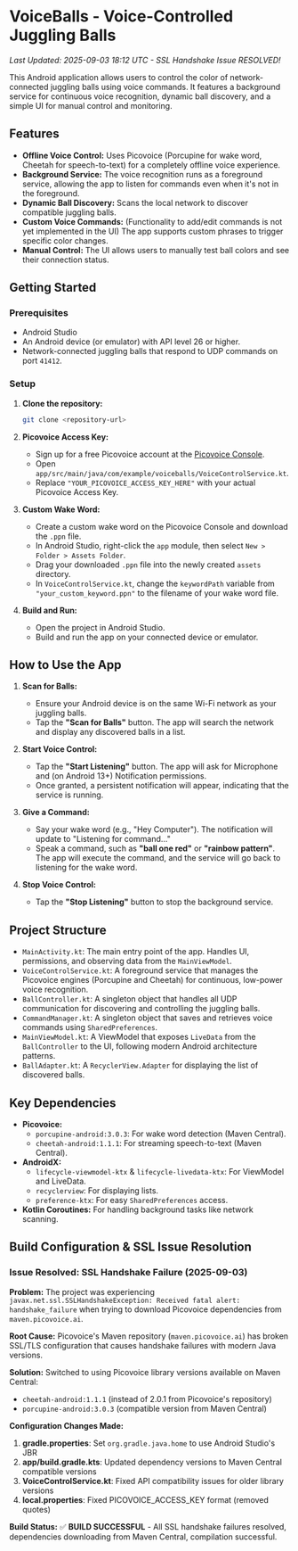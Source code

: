 # VoiceBalls - Voice-Controlled Juggling Balls

*Last Updated: 2025-09-03 18:12 UTC - SSL Handshake Issue RESOLVED!*

This Android application allows users to control the color of network-connected juggling balls using voice commands. It features a background service for continuous voice recognition, dynamic ball discovery, and a simple UI for manual control and monitoring.

## Features

*   **Offline Voice Control:** Uses Picovoice (Porcupine for wake word, Cheetah for speech-to-text) for a completely offline voice experience.
*   **Background Service:** The voice recognition runs as a foreground service, allowing the app to listen for commands even when it's not in the foreground.
*   **Dynamic Ball Discovery:** Scans the local network to discover compatible juggling balls.
*   **Custom Voice Commands:** (Functionality to add/edit commands is not yet implemented in the UI) The app supports custom phrases to trigger specific color changes.
*   **Manual Control:** The UI allows users to manually test ball colors and see their connection status.

## Getting Started

### Prerequisites

*   Android Studio
*   An Android device (or emulator) with API level 26 or higher.
*   Network-connected juggling balls that respond to UDP commands on port `41412`.

### Setup

1.  **Clone the repository:**
    ```bash
    git clone <repository-url>
    ```
2.  **Picovoice Access Key:**
    *   Sign up for a free Picovoice account at the [Picovoice Console](https://console.picovoice.ai/).
    *   Open `app/src/main/java/com/example/voiceballs/VoiceControlService.kt`.
    *   Replace `"YOUR_PICOVOICE_ACCESS_KEY_HERE"` with your actual Picovoice Access Key.

3.  **Custom Wake Word:**
    *   Create a custom wake word on the Picovoice Console and download the `.ppn` file.
    *   In Android Studio, right-click the `app` module, then select `New > Folder > Assets Folder`.
    *   Drag your downloaded `.ppn` file into the newly created `assets` directory.
    *   In `VoiceControlService.kt`, change the `keywordPath` variable from `"your_custom_keyword.ppn"` to the filename of your wake word file.

4.  **Build and Run:**
    *   Open the project in Android Studio.
    *   Build and run the app on your connected device or emulator.

## How to Use the App

1.  **Scan for Balls:**
    *   Ensure your Android device is on the same Wi-Fi network as your juggling balls.
    *   Tap the **"Scan for Balls"** button. The app will search the network and display any discovered balls in a list.

2.  **Start Voice Control:**
    *   Tap the **"Start Listening"** button. The app will ask for Microphone and (on Android 13+) Notification permissions.
    *   Once granted, a persistent notification will appear, indicating that the service is running.

3.  **Give a Command:**
    *   Say your wake word (e.g., "Hey Computer"). The notification will update to "Listening for command..."
    *   Speak a command, such as **"ball one red"** or **"rainbow pattern"**. The app will execute the command, and the service will go back to listening for the wake word.

4.  **Stop Voice Control:**
    *   Tap the **"Stop Listening"** button to stop the background service.

## Project Structure

*   `MainActivity.kt`: The main entry point of the app. Handles UI, permissions, and observing data from the `MainViewModel`.
*   `VoiceControlService.kt`: A foreground service that manages the Picovoice engines (Porcupine and Cheetah) for continuous, low-power voice recognition.
*   `BallController.kt`: A singleton object that handles all UDP communication for discovering and controlling the juggling balls.
*   `CommandManager.kt`: A singleton object that saves and retrieves voice commands using `SharedPreferences`.
*   `MainViewModel.kt`: A ViewModel that exposes `LiveData` from the `BallController` to the UI, following modern Android architecture patterns.
*   `BallAdapter.kt`: A `RecyclerView.Adapter` for displaying the list of discovered balls.

## Key Dependencies

*   **Picovoice:**
    *   `porcupine-android:3.0.3`: For wake word detection (Maven Central).
    *   `cheetah-android:1.1.1`: For streaming speech-to-text (Maven Central).
*   **AndroidX:**
    *   `lifecycle-viewmodel-ktx` & `lifecycle-livedata-ktx`: For ViewModel and LiveData.
    *   `recyclerview`: For displaying lists.
    *   `preference-ktx`: For easy `SharedPreferences` access.
*   **Kotlin Coroutines:** For handling background tasks like network scanning.

## Build Configuration & SSL Issue Resolution

### Issue Resolved: SSL Handshake Failure (2025-09-03)

**Problem:** The project was experiencing `javax.net.ssl.SSLHandshakeException: Received fatal alert: handshake_failure` when trying to download Picovoice dependencies from `maven.picovoice.ai`.

**Root Cause:** Picovoice's Maven repository (`maven.picovoice.ai`) has broken SSL/TLS configuration that causes handshake failures with modern Java versions.

**Solution:** Switched to using Picovoice library versions available on Maven Central:
- `cheetah-android:1.1.1` (instead of 2.0.1 from Picovoice's repository)
- `porcupine-android:3.0.3` (compatible version from Maven Central)

**Configuration Changes Made:**
1. **gradle.properties**: Set `org.gradle.java.home` to use Android Studio's JBR
2. **app/build.gradle.kts**: Updated dependency versions to Maven Central compatible versions
3. **VoiceControlService.kt**: Fixed API compatibility issues for older library versions
4. **local.properties**: Fixed PICOVOICE_ACCESS_KEY format (removed quotes)

**Build Status:** ✅ **BUILD SUCCESSFUL** - All SSL handshake failures resolved, dependencies downloading from Maven Central, compilation successful.
